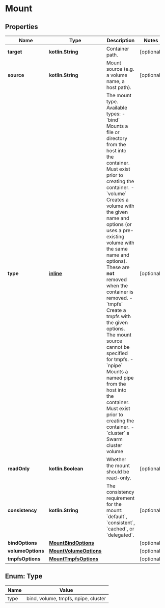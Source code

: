 
# Mount

## Properties
| Name | Type | Description | Notes |
| ------------ | ------------- | ------------- | ------------- |
| **target** | **kotlin.String** | Container path. |  [optional] |
| **source** | **kotlin.String** | Mount source (e.g. a volume name, a host path). |  [optional] |
| **type** | [**inline**](#Type) | The mount type. Available types:  - &#x60;bind&#x60; Mounts a file or directory from the host into the container. Must exist prior to creating the container. - &#x60;volume&#x60; Creates a volume with the given name and options (or uses a pre-existing volume with the same name and options). These are **not** removed when the container is removed. - &#x60;tmpfs&#x60; Create a tmpfs with the given options. The mount source cannot be specified for tmpfs. - &#x60;npipe&#x60; Mounts a named pipe from the host into the container. Must exist prior to creating the container. - &#x60;cluster&#x60; a Swarm cluster volume  |  [optional] |
| **readOnly** | **kotlin.Boolean** | Whether the mount should be read-only. |  [optional] |
| **consistency** | **kotlin.String** | The consistency requirement for the mount: &#x60;default&#x60;, &#x60;consistent&#x60;, &#x60;cached&#x60;, or &#x60;delegated&#x60;. |  [optional] |
| **bindOptions** | [**MountBindOptions**](MountBindOptions.md) |  |  [optional] |
| **volumeOptions** | [**MountVolumeOptions**](MountVolumeOptions.md) |  |  [optional] |
| **tmpfsOptions** | [**MountTmpfsOptions**](MountTmpfsOptions.md) |  |  [optional] |


<a id="Type"></a>
## Enum: Type
| Name | Value |
| ---- | ----- |
| type | bind, volume, tmpfs, npipe, cluster |




